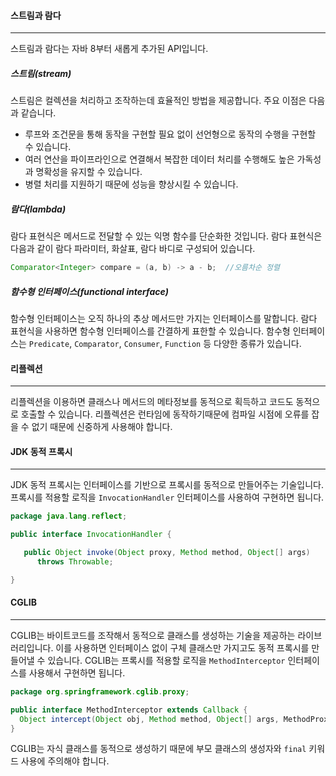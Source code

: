 #### 스트림과 람다
---
스트림과 람다는 자바 8부터 새롭게 추가된 API입니다.
##### 스트림(stream)
스트림은 컬렉션을 처리하고 조작하는데 효율적인 방법을 제공합니다. 주요 이점은 다음과 같습니다.

- 루프와 조건문을 통해 동작을 구현할 필요 없이 선언형으로 동작의 수행을 구현할 수 있습니다.
- 여러 연산을 파이프라인으로 연결해서 복잡한 데이터 처리를 수행해도 높은 가독성과 명확성을 유지할 수 있습니다.
- 병렬 처리를 지원하기 때문에 성능을 향상시킬 수 있습니다.

##### 람다(lambda)
람다 표현식은 메서드로 전달할 수 있는 익명 함수를 단순화한 것입니다.
람다 표현식은 다음과 같이 람다 파라미터, 화살표, 람다 바디로 구성되어 있습니다.
```java
Comparator<Integer> compare = (a, b) -> a - b;  //오름차순 정렬
```

##### 함수형 인터페이스(functional interface)
함수형 인터페이스는 오직 하나의 추상 메서드만 가지는 인터페이스를 말합니다. 람다 표현식을 사용하면 함수형 인터페이스를 간결하게 표한할 수 있습니다. 함수형 인터페이스는 `Predicate`, `Comparator`, `Consumer`, `Function` 등 다양한 종류가 있습니다.

#### 리플렉션
---
리플렉션을 이용하면 클래스나 메서드의 메타정보를 동적으로 획득하고 코드도 동적으로 호출할 수 있습니다.
리플렉션은 런타임에 동작하기때문에 컴파일 시점에 오류를 잡을 수 없기 때문에 신중하게 사용해야 합니다.

#### JDK 동적 프록시
---
JDK 동적 프록시는 인터페이스를 기반으로 프록시를 동적으로 만들어주는 기술입니다. 프록시를 적용할 로직을 `InvocationHandler` 인터페이스를 사용하여 구현하면 됩니다.
```java
package java.lang.reflect;

public interface InvocationHandler {

   public Object invoke(Object proxy, Method method, Object[] args)
	  throws Throwable;

}
```

#### CGLIB
---
CGLIB는 바이트코드를 조작해서 동적으로 클래스를 생성하는 기술을 제공하는 라이브러리입니다. 이를 사용하면 인터페이스 없이 구체 클래스만 가지고도 동적 프록시를 만들어낼 수 있습니다. CGLIB는 프록시를 적용할 로직을 `MethodInterceptor` 인터페이스를 사용해서 구현하면 됩니다.
```java
package org.springframework.cglib.proxy;

public interface MethodInterceptor extends Callback {
  Object intercept(Object obj, Method method, Object[] args, MethodProxy proxy) throws Throwable;
}
```

CGLIB는 자식 클래스를 동적으로 생성하기 때문에 부모 클래스의 생성자와 `final` 키워드 사용에 주의해야 합니다.
